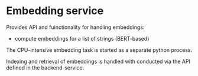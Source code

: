 Embedding service
=================

Provides API and fuinctionality for handling embeddings:
* compute embeddings for a list of strings (BERT-based)

The CPU-intensive embedding task is started as a separate 
python process.


Indexing and retrieval of embeddings is handled with 
conducted via the API defined in the backend-service.
